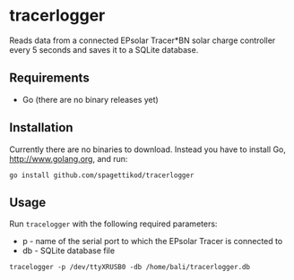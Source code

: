 # tracerlogger
Reads data from a connected EPsolar Tracer*BN solar charge controller every 5 seconds and saves it to a SQLite database.

## Requirements
* Go (there are no binary releases yet)

## Installation
Currently there are no binaries to download. Instead you have to install Go,
http://www.golang.org, and run:
```
go install github.com/spagettikod/tracerlogger
```

## Usage
Run `tracelogger` with the following required parameters:
* p - name of the serial port to which the EPsolar Tracer is connected to
* db - SQLite database file

```
tracelogger -p /dev/ttyXRUSB0 -db /home/bali/tracerlogger.db
```
